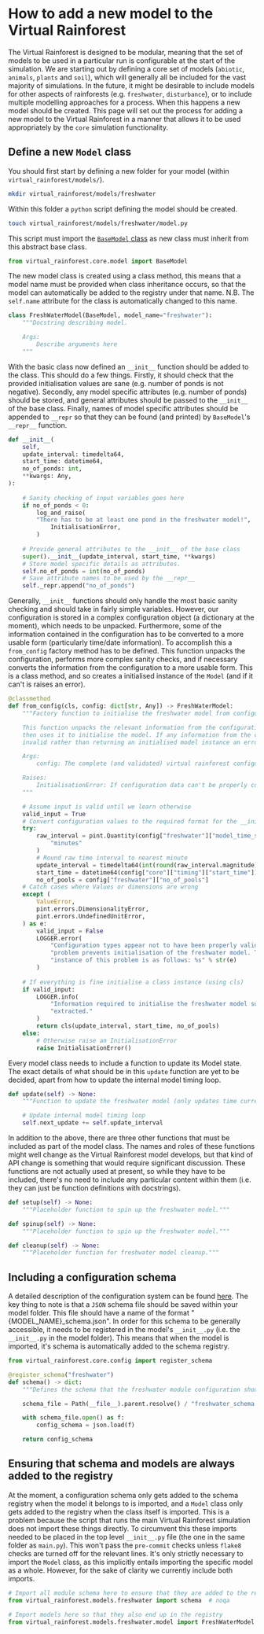 # How to add a new model to the Virtual Rainforest

The Virtual Rainforest is designed to be modular, meaning that the set of models to be
used in a particular run is configurable at the start of the simulation. We are starting
out by defining a core set of models (`abiotic`, `animals`, `plants` and `soil`), which
will generally all be included for the vast majority of simulations. In the future, it might
be desirable to include models for other aspects of rainforests (e.g. `freshwater`, `disturbance`), or
to include multiple modelling approaches for a process. When this happens a new model
should be created. This page will set out the process for adding a new model to the
Virtual Rainforest in a manner that allows it to be used appropriately by the `core`
simulation functionality.

## Define a new `Model` class

You should first start by defining a new folder for your model (within
`virtual_rainforest/models/`).

```bash
mkdir virtual_rainforest/models/freshwater
```

Within this folder a `python` script defining the model should be created.

```bash
touch virtual_rainforest/models/freshwater/model.py
```

This script must import the [`BaseModel` class](../api/core/model.md) as new class must
inherit from this abstract base class.

```python
from virtual_rainforest.core.model import BaseModel
```

The new model class is created using a class method, this means that a model name must
be provided when class inheritance occurs, so that the model can automatically be added
to the registry under that name. N.B. The `self.name` attribute for the class is
automatically changed to this name.

```python
class FreshWaterModel(BaseModel, model_name="freshwater"):
    """Docstring describing model.

    Args:
        Describe arguments here
    """
```

With the basic class now defined an `__init__` function should be added to the class.
This should do a few things. Firstly, it should check that the provided initialisation
values are sane (e.g. number of ponds is not negative). Secondly, any model specific
attributes (e.g. number of ponds) should be stored, and general attributes should be
passed to the `__init__` of the base class. Finally, names of model specific attributes
should be appended to `__repr` so that they can be found (and printed) by `BaseModel`'s
`__repr__` function.

```python
def __init__(
    self,
    update_interval: timedelta64,
    start_time: datetime64,
    no_of_ponds: int,
    **kwargs: Any,
):
        
    # Sanity checking of input variables goes here
    if no_of_ponds < 0:
        log_and_raise(
        "There has to be at least one pond in the freshwater model!",
            InitialisationError,
        )
        
    # Provide general attributes to the __init__ of the base class
    super().__init__(update_interval, start_time, **kwargs)
    # Store model specific details as attributes.
    self.no_of_ponds = int(no_of_ponds)
    # Save attribute names to be used by the __repr__
    self._repr.append("no_of_ponds")
```

Generally, `__init__` functions should only handle the most basic sanity checking and
should take in fairly simple variables. However, our configuration is stored in a
complex configuration object (a dictionary at the moment), which needs to be unpacked.
Furthermore, some of the information contained in the configuration has to be converted
to a more usable form (particularly time/date information). To accomplish this a
`from_config` factory method has to be defined. This function unpacks the configuration,
performs more complex sanity checks, and if necessary converts the information from the
configuration to a more usable form. This is a class method, and so creates a
initialised instance of the `Model` (and if it can't is raises an error).

```python
@classmethod
def from_config(cls, config: dict[str, Any]) -> FreshWaterModel:
    """Factory function to initialise the freshwater model from configuration.

    This function unpacks the relevant information from the configuration file, and
    then uses it to initialise the model. If any information from the config is
    invalid rather than returning an initialised model instance an error is raised.

    Args:
        config: The complete (and validated) virtual rainforest configuration.

    Raises:
        InitialisationError: If configuration data can't be properly converted
    """

    # Assume input is valid until we learn otherwise
    valid_input = True
    # Convert configuration values to the required format for the __init__
    try:
        raw_interval = pint.Quantity(config["freshwater"]["model_time_step"]).to(
            "minutes"
        )
        # Round raw time interval to nearest minute
        update_interval = timedelta64(int(round(raw_interval.magnitude)), "m")
        start_time = datetime64(config["core"]["timing"]["start_time"])
        no_of_pools = config["freshwater"]["no_of_pools"]
    # Catch cases where Values or dimensions are wrong
    except (
        ValueError,
        pint.errors.DimensionalityError,
        pint.errors.UndefinedUnitError,
    ) as e:
        valid_input = False
        LOGGER.error(
            "Configuration types appear not to have been properly validated. This "
            "problem prevents initialisation of the freshwater model. The first "
            "instance of this problem is as follows: %s" % str(e)
        )
    
    # If everything is fine initialise a class instance (using cls)
    if valid_input:
        LOGGER.info(
            "Information required to initialise the freshwater model successfully "
            "extracted."
        )
        return cls(update_interval, start_time, no_of_pools)
    else:
        # Otherwise raise an InitialisationError
        raise InitialisationError()
```

Every model class needs to include a function to update its Model state. The exact
details of what should be in this `update` function are yet to be decided, apart from
how to update the internal model timing loop.

```python
def update(self) -> None:
    """Function to update the freshwater model (only updates time currently)."""

    # Update internal model timing loop
    self.next_update += self.update_interval
```

In addition to the above, there are three other functions that must be included as part
of the model class. The names and roles of these functions might well change as the
Virtual Rainforest model develops, but that kind of API change is something that would
require significant discussion. These functions are not actually used at present, so
while they have to be included, there's no need to include any particular content within
them (i.e. they can just be function definitions with docstrings).

```python
def setup(self) -> None:
    """Placeholder function to spin up the freshwater model."""

def spinup(self) -> None:
    """Placeholder function to spin up the freshwater model."""

def cleanup(self) -> None:
    """Placeholder function for freshwater model cleanup."""
```

## Including a configuration schema

A detailed description of the configuration system can be found
[here](../virtual_rainforest/core/config.md). The key thing to note is that a `JSON`
schema file should be saved within your model folder. This file should have a name of
the format "{MODEL_NAME}_schema.json". In order for this schema to be generally
accessible, it needs to be registered in the model's `__init__.py` (i.e. the
`__init__.py` in the model folder). This means that when the model is imported, it's
schema is automatically added to the schema registry.

```python
from virtual_rainforest.core.config import register_schema

@register_schema("freshwater")
def schema() -> dict:
    """Defines the schema that the freshwater module configuration should conform to."""

    schema_file = Path(__file__).parent.resolve() / "freshwater_schema.json"

    with schema_file.open() as f:
        config_schema = json.load(f)

    return config_schema
```

## Ensuring that schema and models are always added to the registry

At the moment, a configuration schema only gets added to the schema registry when the
model it belongs to is imported, and a `Model` class only gets added to the registry
when the class itself is imported. This is a problem because the script that runs the
main Virtual Rainforest simulation does not import these things directly. To circumvent
this these imports needed to be placed in the top level `__init__.py` file (the one in
the same folder as `main.py`). This won't pass the `pre-commit` checks unless `flake8`
checks are turned off for the relevant lines. It's only strictly necessary to import the
`Model` class, as this implicitly entails importing the specific model as a whole.
However, for the sake of clarity we currently include both imports.

```python
# Import all module schema here to ensure that they are added to the registry
from virtual_rainforest.models.freshwater import schema  # noqa

# Import models here so that they also end up in the registry
from virtual_rainforest.models.freshwater.model import FreshWaterModel  # noqa
```
